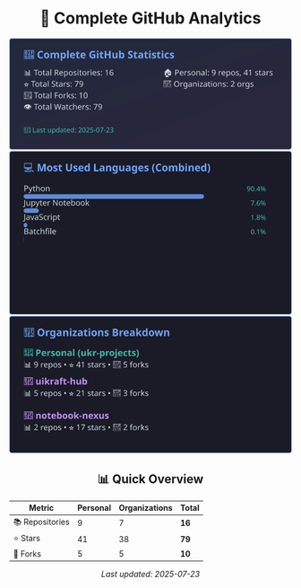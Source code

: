 <!-- GitHub Stats - Auto Generated -->
<div align="center">

# 🚀 Complete GitHub Analytics

![GitHub Stats](./assets/github-stats.svg)
![Languages](./assets/languages.svg)
![Organizations](./assets/organizations.svg)

## 📊 Quick Overview

| Metric | Personal | Organizations | **Total** |
|--------|----------|---------------|-----------|
| 📚 Repositories | 9 | 7 | **16** |
| ⭐ Stars | 41 | 38 | **79** |
| 🍴 Forks | 5 | 5 | **10** |

*Last updated: 2025-07-23*

</div>
<!-- End GitHub Stats -->
